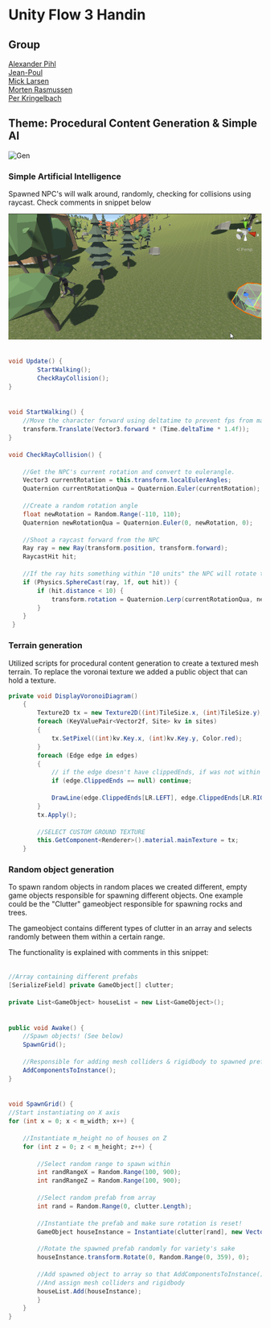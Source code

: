 # Unity Flow 3 Handin

## Group

[Alexander Pihl](https://github.com/AlexanderPihl)  
[Jean-Poul](https://github.com/Jean-Poul)  
[Mick Larsen](https://github.com/micklarsen)  
[Morten Rasmussen](https://github.com/Amazingh0rse)  
[Per Kringelbach](https://github.com/cph-pk)

## Theme: Procedural Content Generation & Simple AI
  
![Gen](daw1.gif)  
  
### Simple Artificial Intelligence

Spawned NPC's will walk around, randomly, checking for collisions using raycast.
Check comments in snippet below

![Col](col.gif)

```cs

void Update() {
        StartWalking();
        CheckRayCollision();
}


void StartWalking() {
    //Move the character forward using deltatime to prevent fps from making problems.
    transform.Translate(Vector3.forward * (Time.deltaTime * 1.4f));
}

void CheckRayCollision() {

    //Get the NPC's current rotation and convert to eulerangle.
    Vector3 currentRotation = this.transform.localEulerAngles;
    Quaternion currentRotationQua = Quaternion.Euler(currentRotation);

    //Create a random rotation angle
    float newRotation = Random.Range(-110, 110);
    Quaternion newRotationQua = Quaternion.Euler(0, newRotation, 0);

    //Shoot a raycast forward from the NPC
    Ray ray = new Ray(transform.position, transform.forward);
    RaycastHit hit;

    //If the ray hits something within "10 units" the NPC will rotate to avoid collision
    if (Physics.SphereCast(ray, 1f, out hit)) {
        if (hit.distance < 10) {
            transform.rotation = Quaternion.Lerp(currentRotationQua, newRotationQua, Time.deltaTime * 15f);
        }
    }
 }
```

### Terrain generation

Utilized scripts for procedural content generation to create a textured mesh terrain.
To replace the voronai texture we added a public object that can hold a texture.

```cs
private void DisplayVoronoiDiagram()
    {
        Texture2D tx = new Texture2D((int)TileSize.x, (int)TileSize.y);
        foreach (KeyValuePair<Vector2f, Site> kv in sites)
        {
            tx.SetPixel((int)kv.Key.x, (int)kv.Key.y, Color.red);
        }
        foreach (Edge edge in edges)
        {
            // if the edge doesn't have clippedEnds, if was not within the bounds, dont draw it
            if (edge.ClippedEnds == null) continue;

            DrawLine(edge.ClippedEnds[LR.LEFT], edge.ClippedEnds[LR.RIGHT], tx, Color.black);
        }
        tx.Apply();

        //SELECT CUSTOM GROUND TEXTURE
        this.GetComponent<Renderer>().material.mainTexture = tx;
    }
```

### Random object generation

To spawn random objects in random places we created different, empty game objects responsible for spawning different objects.
One example could be the "Clutter" gameobject responsible for spawning rocks and trees.

The gameobject contains different types of clutter in an array and selects randomly between them within a certain range.

The functionality is explained with comments in this snippet:

```cs

//Array containing different prefabs
[SerializeField] private GameObject[] clutter;

private List<GameObject> houseList = new List<GameObject>();


public void Awake() {
    //Spawn objects! (See below)
    SpawnGrid();

    //Responsible for adding mesh colliders & rigidbody to spawned prefabs
    AddComponentsToInstance();
}


void SpawnGrid() {
//Start instantiating on X axis
for (int x = 0; x < m_width; x++) {

    //Instantiate m_height no of houses on Z
    for (int z = 0; z < m_height; z++) {

        //Select random range to spawn within
        int randRangeX = Random.Range(100, 900);
        int randRangeZ = Random.Range(100, 900);

        //Select random prefab from array
        int rand = Random.Range(0, clutter.Length);

        //Instantiate the prefab and make sure rotation is reset!
        GameObject houseInstance = Instantiate(clutter[rand], new Vector3(randRangeX,   100, randRangeZ), Quaternion.identity);

        //Rotate the spawned prefab randomly for variety's sake
        houseInstance.transform.Rotate(0, Random.Range(0, 359), 0);

        //Add spawned object to array so that AddComponentsToInstance() can loop through every object
        //And assign mesh colliders and rigidbody
        houseList.Add(houseInstance);
        }
    }
}
```
